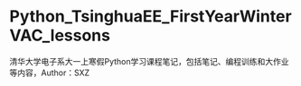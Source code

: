 # Python_TsinghuaEE_FirstYearWinterVAC_lessons
 清华大学电子系大一上寒假Python学习课程笔记，包括笔记、编程训练和大作业等内容，Author：SXZ
